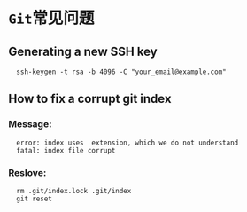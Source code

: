 # `Git`常见问题

## Generating a new SSH key

```shell
  ssh-keygen -t rsa -b 4096 -C "your_email@example.com"
```

## How to fix a corrupt git index

### Message:

```shell
  error: index uses  extension, which we do not understand
  fatal: index file corrupt
```

### Reslove:

```shell
  rm .git/index.lock .git/index
  git reset
```
